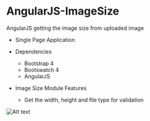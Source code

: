 # AngularJS-ImageSize
AngularJS getting the image size from uploaded image

- Single Page Application

- Dependencies
    - Bootstrap 4
    - Bootswatch 4
    - AngularJS

- Image Size Module Features
  - Get the width, height and file type for validation
       
![Alt text](https://repository-images.githubusercontent.com/203496299/71d3d000-c408-11e9-98d9-26922a261299 "AngularJS Image Size")
